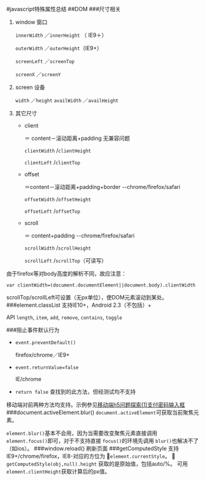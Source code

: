 #javascript特殊属性总结
##DOM
###尺寸相关
1. window 窗口

	`innerWidth` ／`innerHeight`  （ IE9＋）
	
	`outerWidth` ／`outerHeight`（IE9+）
	
	`screenLeft` ／`screenTop`
	
	`screenX` ／`screenY`
2. screen 设备
	
	`width` ／`height`
	`availWidth` ／`availHeight`
3.  其它尺寸
	- client
		
		＝ content－滚动距离+padding 无兼容问题
		
		`clientWidth` /`clientHeight` 
		
		`clientLeft` /`clientTop`
	- offset
		
		 ＝content－滚动距离+padding+border --chrome/firefox/safari
		 
		`offsetWidth` /`offsetHeight`  
		 
	 	`offsetLeft` /`offsetTop`

	- scroll
	
		＝ content+padding --chrome/firefox/safari

		`scrollWidth` /`scrollHeight` 
		    
		`scrollLeft` /`scrollTop`（可读写）
		
由于firefox等对body高度的解析不同，故应注意：

```
var clientWidth=(document.documentElement||document.body).clientWidth
```		

scrollTop/scrollLeft可设置（无px单位），使DOM元素滚动到某处。		
###element.classList
支持IE10+，Android 2.3（不包括）+

API `length`, `item`, `add`, `remove`, `contains`, `toggle`

###阻止事件默认行为
- `event.preventDefault()`

	firefox/chrome／IE9+
- `event.returnValue=false`

	IE/chrome
- `return false`
	查找到的此方法，但经测试均不支持

移动端对前两种方法均支持。示例参见[移动端h5问题探索(1)支付密码输入框](https://github.com/JulieLee77/frontend-articles/blob/master/hybrid%20app/mobile-h5-issue1-pay-password.md)
###document.activeElement.blur()
`document.activeElement`可获取当前聚焦元素。

`element.blur()`基本不会用，因为当需要改变聚焦元素直接调用 `element.focus()`即可，对于不支持直接 `focus()`的环境先调用 `blur()`也解决不了（如ios）。
###window.reload()
刷新页面
###getComputedStyle
支持IE9+/chrome/firefox，IE8-对应的方位为 `element.currentStyle`。

`getComputedStyle(obj,null).height` 获取的是原始值，包括auto/%。 可用 `element.clientHeight`获取计算后的px值。